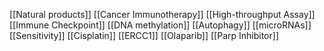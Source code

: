 [[Natural products]]
[[Cancer Immunotherapy]]
[[High-throughput Assay]]
[[Immune Checkpoint]]
[[DNA methylation]]
[[Autophagy]]
[[microRNAs]]
[[Sensitivity]]
[[Cisplatin]]
[[ERCC1]]
[[Olaparib]]
[[Parp Inhibitor]]
